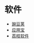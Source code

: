 # 软件


<div id = "首"></div>
<script src = "../js/首.js"></script>


* [豌豆荚](https://m.wandoujia.com/)
* [应用宝](https://sj.qq.com/)
* [荔枝软件](https://www.lizhi.io/)
